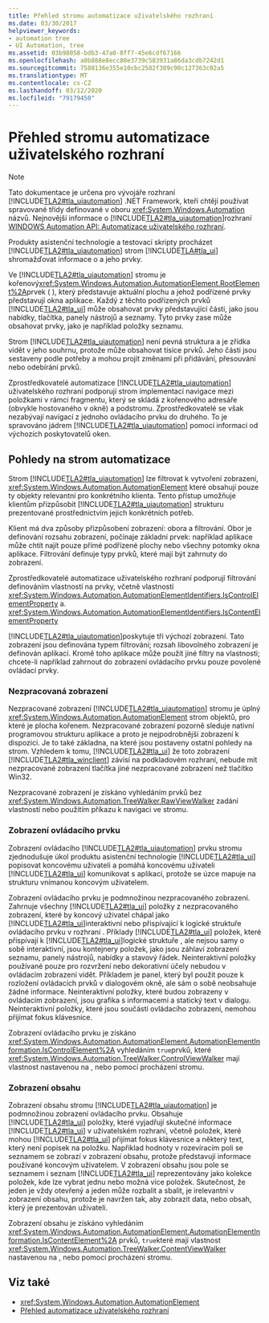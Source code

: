 ```yaml
---
title: Přehled stromu automatizace uživatelského rozhraní
ms.date: 03/30/2017
helpviewer_keywords:
- automation tree
- UI Automation, tree
ms.assetid: 03b98058-bdb3-47a0-8ff7-45e6cdf67166
ms.openlocfilehash: a0b888e8ecc80e3739c583931a86da3cdb7242d1
ms.sourcegitcommit: 7588136e355e10cbc2582f389c90c127363c02a5
ms.translationtype: MT
ms.contentlocale: cs-CZ
ms.lasthandoff: 03/12/2020
ms.locfileid: "79179450"
---
```

# <a name="ui-automation-tree-overview"></a>Přehled stromu automatizace uživatelského rozhraní
> [!NOTE]
> Tato dokumentace je určena pro vývojáře rozhraní [!INCLUDE[TLA2#tla_uiautomation](../../../includes/tla2sharptla-uiautomation-md.md)] .NET Framework, kteří chtějí používat spravované třídy definované v oboru <xref:System.Windows.Automation> názvů. Nejnovější informace o [!INCLUDE[TLA2#tla_uiautomation](../../../includes/tla2sharptla-uiautomation-md.md)]rozhraní [WINDOWS Automation API: Automatizace uživatelského rozhraní](/windows/win32/winauto/entry-uiauto-win32).  
  
 Produkty asistenční technologie a testovací skripty procházet [!INCLUDE[TLA2#tla_uiautomation](../../../includes/tla2sharptla-uiautomation-md.md)] strom [!INCLUDE[TLA#tla_ui](../../../includes/tlasharptla-ui-md.md)] shromažďovat informace o a jeho prvky.  
  
 Ve [!INCLUDE[TLA2#tla_uiautomation](../../../includes/tla2sharptla-uiautomation-md.md)] stromu je kořenový<xref:System.Windows.Automation.AutomationElement.RootElement%2A>prvek ( ), který představuje aktuální plochu a jehož podřízené prvky představují okna aplikace. Každý z těchto podřízených prvků [!INCLUDE[TLA2#tla_ui](../../../includes/tla2sharptla-ui-md.md)] může obsahovat prvky představující části, jako jsou nabídky, tlačítka, panely nástrojů a seznamy. Tyto prvky zase může obsahovat prvky, jako je například položky seznamu.  
  
 Strom [!INCLUDE[TLA2#tla_uiautomation](../../../includes/tla2sharptla-uiautomation-md.md)] není pevná struktura a je zřídka vidět v jeho souhrnu, protože může obsahovat tisíce prvků. Jeho části jsou sestaveny podle potřeby a mohou projít změnami při přidávání, přesouvání nebo odebírání prvků.  
  
 Zprostředkovatelé automatizace [!INCLUDE[TLA2#tla_uiautomation](../../../includes/tla2sharptla-uiautomation-md.md)] uživatelského rozhraní podporují strom implementací navigace mezi položkami v rámci fragmentu, který se skládá z kořenového adresáře (obvykle hostovaného v okně) a podstromu. Zprostředkovatelé se však nezabývají navigací z jednoho ovládacího prvku do druhého. To je spravováno jádrem [!INCLUDE[TLA2#tla_uiautomation](../../../includes/tla2sharptla-uiautomation-md.md)] pomocí informací od výchozích poskytovatelů oken.  
  
<a name="uiautomation_tree_view"></a>
## <a name="views-of-the-automation-tree"></a>Pohledy na strom automatizace  
 Strom [!INCLUDE[TLA2#tla_uiautomation](../../../includes/tla2sharptla-uiautomation-md.md)] lze filtrovat k vytvoření zobrazení, <xref:System.Windows.Automation.AutomationElement> které obsahují pouze ty objekty relevantní pro konkrétního klienta. Tento přístup umožňuje klientům přizpůsobit [!INCLUDE[TLA2#tla_uiautomation](../../../includes/tla2sharptla-uiautomation-md.md)] strukturu prezentované prostřednictvím jejich konkrétních potřeb.  
  
 Klient má dva způsoby přizpůsobení zobrazení: obora a filtrování. Obor je definování rozsahu zobrazení, počínaje základní prvek: například aplikace může chtít najít pouze přímé podřízené plochy nebo všechny potomky okna aplikace. Filtrování definuje typy prvků, které mají být zahrnuty do zobrazení.  
  
 Zprostředkovatelé automatizace uživatelského rozhraní podporují filtrování definováním vlastností na prvky, včetně vlastností <xref:System.Windows.Automation.AutomationElementIdentifiers.IsControlElementProperty> a. <xref:System.Windows.Automation.AutomationElementIdentifiers.IsContentElementProperty>  
  
 [!INCLUDE[TLA2#tla_uiautomation](../../../includes/tla2sharptla-uiautomation-md.md)]poskytuje tři výchozí zobrazení. Tato zobrazení jsou definována typem filtrování; rozsah libovolného zobrazení je definován aplikací. Kromě toho aplikace může použít jiné filtry na vlastnosti; chcete-li například zahrnout do zobrazení ovládacího prvku pouze povolené ovládací prvky.  
  
<a name="uiautomation_raw_view"></a>
### <a name="raw-view"></a>Nezpracovaná zobrazení  
 Nezpracované zobrazení [!INCLUDE[TLA2#tla_uiautomation](../../../includes/tla2sharptla-uiautomation-md.md)] stromu je úplný <xref:System.Windows.Automation.AutomationElement> strom objektů, pro které je plocha kořenem. Nezpracované zobrazení pozorně sleduje nativní programovou strukturu aplikace a proto je nejpodrobnější zobrazení k dispozici. Je to také základna, na které jsou postaveny ostatní pohledy na strom. Vzhledem k tomu, [!INCLUDE[TLA2#tla_ui](../../../includes/tla2sharptla-ui-md.md)] že toto zobrazení [!INCLUDE[TLA2#tla_winclient](../../../includes/tla2sharptla-winclient-md.md)] závisí na podkladovém rozhraní, nebude mít nezpracované zobrazení tlačítka jiné nezpracované zobrazení než tlačítko Win32.  
  
 Nezpracované zobrazení je získáno vyhledáním prvků bez <xref:System.Windows.Automation.TreeWalker.RawViewWalker> zadání vlastností nebo použitím příkazu k navigaci ve stromu.  
  
<a name="uiautomation_control_view"></a>
### <a name="control-view"></a>Zobrazení ovládacího prvku  
 Zobrazení ovládacího [!INCLUDE[TLA2#tla_uiautomation](../../../includes/tla2sharptla-uiautomation-md.md)] prvku stromu zjednodušuje úkol produktu asistenční technologie [!INCLUDE[TLA2#tla_ui](../../../includes/tla2sharptla-ui-md.md)] popisovat koncovému uživateli a pomáhá koncovému uživateli [!INCLUDE[TLA2#tla_ui](../../../includes/tla2sharptla-ui-md.md)] komunikovat s aplikací, protože se úzce mapuje na strukturu vnímanou koncovým uživatelem.  
  
 Zobrazení ovládacího prvku je podmnožinou nezpracovaného zobrazení. Zahrnuje všechny [!INCLUDE[TLA2#tla_ui](../../../includes/tla2sharptla-ui-md.md)] položky z nezpracovaného zobrazení, které by koncový uživatel chápal jako [!INCLUDE[TLA2#tla_ui](../../../includes/tla2sharptla-ui-md.md)]interaktivní nebo přispívající k logické struktuře ovládacího prvku v rozhraní . Příklady [!INCLUDE[TLA2#tla_ui](../../../includes/tla2sharptla-ui-md.md)] položek, které přispívají k [!INCLUDE[TLA2#tla_ui](../../../includes/tla2sharptla-ui-md.md)]logické struktuře , ale nejsou samy o sobě interaktivní, jsou kontejnery položek, jako jsou záhlaví zobrazení seznamu, panely nástrojů, nabídky a stavový řádek. Neinteraktivní položky používané pouze pro rozvržení nebo dekorativní účely nebudou v ovládacím zobrazení vidět. Příkladem je panel, který byl použit pouze k rozložení ovládacích prvků v dialogovém okně, ale sám o sobě neobsahuje žádné informace. Neinteraktivní položky, které budou zobrazeny v ovládacím zobrazení, jsou grafika s informacemi a statický text v dialogu. Neinteraktivní položky, které jsou součástí ovládacího zobrazení, nemohou přijímat fokus klávesnice.  
  
 Zobrazení ovládacího prvku je získáno <xref:System.Windows.Automation.AutomationElement.AutomationElementInformation.IsControlElement%2A> vyhledáním `true`prvků, které <xref:System.Windows.Automation.TreeWalker.ControlViewWalker> mají vlastnost nastavenou na , nebo pomocí procházení stromu.  
  
<a name="uiautomation_content_view"></a>
### <a name="content-view"></a>Zobrazení obsahu  
 Zobrazení obsahu stromu [!INCLUDE[TLA2#tla_uiautomation](../../../includes/tla2sharptla-uiautomation-md.md)] je podmnožinou zobrazení ovládacího prvku. Obsahuje [!INCLUDE[TLA2#tla_ui](../../../includes/tla2sharptla-ui-md.md)] položky, které vyjadřují skutečné informace [!INCLUDE[TLA2#tla_ui](../../../includes/tla2sharptla-ui-md.md)] v uživatelském rozhraní, včetně položek, které mohou [!INCLUDE[TLA2#tla_ui](../../../includes/tla2sharptla-ui-md.md)] přijímat fokus klávesnice a některý text, který není popisek na položku. Například hodnoty v rozevíracím poli se seznamem se zobrazí v zobrazení obsahu, protože představují informace používané koncovým uživatelem. V zobrazení obsahu jsou pole se seznamem i seznam [!INCLUDE[TLA2#tla_ui](../../../includes/tla2sharptla-ui-md.md)] reprezentovány jako kolekce položek, kde lze vybrat jednu nebo možná více položek. Skutečnost, že jeden je vždy otevřený a jeden může rozbalit a sbalit, je irelevantní v zobrazení obsahu, protože je navržen tak, aby zobrazit data, nebo obsah, který je prezentován uživateli.  
  
 Zobrazení obsahu je získáno vyhledáním <xref:System.Windows.Automation.AutomationElement.AutomationElementInformation.IsContentElement%2A> prvků, `true`které mají vlastnost <xref:System.Windows.Automation.TreeWalker.ContentViewWalker> nastavenou na , nebo pomocí procházení stromu.  
  
## <a name="see-also"></a>Viz také

- <xref:System.Windows.Automation.AutomationElement>
- [Přehled automatizace uživatelského rozhraní](ui-automation-overview.md)
